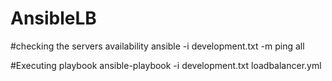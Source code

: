 # AnsibleLB

#checking the servers availability
ansible -i development.txt -m ping all


#Executing playbook
ansible-playbook  -i development.txt loadbalancer.yml 
